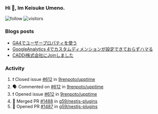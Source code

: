 ### Hi 👋, Im Keisuke Umeno.

<!--
**9renpoto/9renpoto** is a ✨ _special_ ✨ repository because its `README.md` (this file) appears on your GitHub profile.

Here are some ideas to get you started:

- 🔭 I’m currently working on ...
- 🌱 I’m currently learning ...
- 👯 I’m looking to collaborate on ...
- 🤔 I’m looking for help with ...
- 💬 Ask me about ...
- 📫 How to reach me: ...
- 😄 Pronouns: ...
- ⚡ Fun fact: ...
-->

![follow](https://img.shields.io/github/followers/9renpoto?label=Follow&style=social)
![visitors](https://komarev.com/ghpvc/?username=9renpoto&label=Profile%20views&color=0e75b6&style=flat)

### Blogs posts

<!-- BLOG-POST-LIST:START -->
- [GA4でユーザープロパティを使う](https://9renpoto.dev/2021/02/21/google-analytics-4-user-properties/)
- [GoogleAnalytics 4でカスタムディメンションが設定できておらずハマる](https://9renpoto.dev/2021/02/13/google-analytics-4/)
- [CADDi株式会社にJoinしました](https://9renpoto.dev/2020/12/05/join/)
<!-- BLOG-POST-LIST:END -->

### Activity

<!--START_SECTION:activity-->
1. ❗️ Closed issue [#612](https://github.com/9renpoto/upptime/issues/612) in [9renpoto/upptime](https://github.com/9renpoto/upptime)
2. 🗣 Commented on [#612](https://github.com/9renpoto/upptime/issues/612) in [9renpoto/upptime](https://github.com/9renpoto/upptime)
3. ❗️ Opened issue [#612](https://github.com/9renpoto/upptime/issues/612) in [9renpoto/upptime](https://github.com/9renpoto/upptime)
4. 🎉 Merged PR [#1488](https://github.com/g59/nestjs-plugins/pull/1488) in [g59/nestjs-plugins](https://github.com/g59/nestjs-plugins)
5. 💪 Opened PR [#1487](https://github.com/g59/nestjs-plugins/pull/1487) in [g59/nestjs-plugins](https://github.com/g59/nestjs-plugins)
<!--END_SECTION:activity-->

<!--START_SECTION:waka-->
<!--END_SECTION:waka-->
